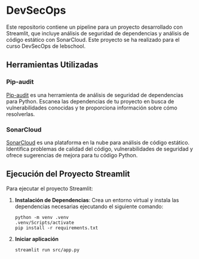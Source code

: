 # DevSecOps

Este repositorio contiene un pipeline para un proyecto desarrollado con Streamlit, que incluye análisis de seguridad de dependencias y análisis de código estático con SonarCloud. Este proyecto se ha realizado para el curso DevSecOps de Iebschool.

## Herramientas Utilizadas

### Pip-audit

[Pip-audit](https://pypi.org/project/pip-audit/) es una herramienta de análisis de seguridad de dependencias para Python. Escanea las dependencias de tu proyecto en busca de vulnerabilidades conocidas y te proporciona información sobre cómo resolverlas.

### SonarCloud

[SonarCloud](https://sonarcloud.io/) es una plataforma en la nube para análisis de código estático. Identifica problemas de calidad del código, vulnerabilidades de seguridad y ofrece sugerencias de mejora para tu código Python.

## Ejecución del Proyecto Streamlit

Para ejecutar el proyecto Streamlit:

1. **Instalación de Dependencias**: Crea un entorno virtual y instala las dependencias necesarias ejecutando el siguiente comando:

   ```
   python -m venv .venv
   .venv/Scripts/activate
   pip install -r requirements.txt
   ```

2. **Iniciar aplicación**

    `streamlit run src/app.py`